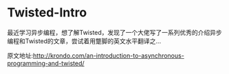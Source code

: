 # Twisted-Intro
最近学习异步编程，想了解Twisted，发现了一个大佬写了一系列优秀的介绍异步编程和Twisted的文章，尝试着用蹩脚的英文水平翻译之...

原文地址:http://krondo.com/an-introduction-to-asynchronous-programming-and-twisted/
